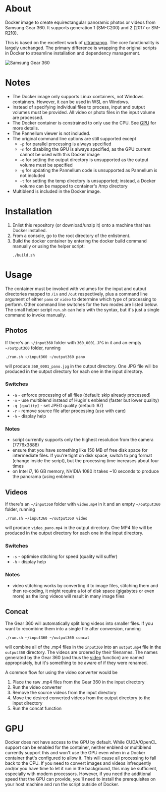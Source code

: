 # About

Docker image to create equirectangular panoramic photos or videos from Samsung Gear 360. It supports
generation 1 (SM-C200) and 2 (2017 or SM-R210).

This is based on the excellent work of [ultramango](https://github.com/ultramango/gear360pano). The core functionality is largely unchanged. The primary difference is wrapping the original scripts in Docker to streamline installation and dependency management. 

![Samsung Gear 360](gear360.jpg)

# Notes

* The Docker image only supports Linux containers, not Windows containers. However, it can be used in WSL on Windows. 
* Instead of specifying individual files to process, input and output volumes must be provided. All video or photo files in the input volume are processed.
* The Docker container is constrained to only use the CPU. See [GPU](#gpu) for more details.
* The Pannellum viewer is not included.
* The original command line options are still supported except 
    * `-p` for parallel processing is always specified
    * `-n` for disabling the GPU is always specified, as the GPU current cannot be used with this Docker image
    * `-o` for setting the output directory is unsupported as the output volume must be specified
    * `-g` for updating the Pannellum code is unsupported as Pannellum is not included
    * `-t` for setting the temp directory is unsupported; instead, a Docker volume can be mapped to container's /tmp directory
* Multiblend is included in the Docker image. 

# Installation

1. Enlist this repository (or download/unzip it) onto a machine that has Docker installed. 
2. From a console, go to the root directory of the enlistment. 
3. Build the docker container by entering the docker build command manually or using the helper script: 
    ```
    ./build.sh
    ```

# Usage

The container must be invoked with volumes for the input and output directories mapped to `/in` and `/out` respectively, plus a command line argument of either `pano` or `video` to determine which type of processing to perform. Other command line switches for the two modes are listed below. The small helper script `run.sh` can help with the syntax, but it's just a single command to invoke manually. 

## Photos

If there's an `~/input360` folder with `360_0001.JPG` in it and an empty `~/output360` folder, running

```
./run.sh ~/input360 ~/output360 pano
```

will produce `360_0001_pano.jpg` in the output directory. One JPG file will be produced in the output directory for each one in the input directory. 

### Switches

* `-a` - enforce processing of all files (default: skip already processed)
* `-m` - use multiblend instead of Hugin's enblend (faster but lower quality)
* `-q [quality]` - set JPEG quality (default: 97)
* `-r` - remove source file after processing (use with care)
* `-h` - display help

### Notes

* script currently supports only the highest resolution from the camera (7776x3888)
* ensure that you have something like 150 MB of free disk space for intermediate files. If you're tight
on disk space, switch to png format (change inside the script), but the processing time increases about four times
* on Intel i7, 16 GB memory, NVIDIA 1080 it takes ~10 seconds to produce the panorama (using enblend)

## Videos

If there's an `~/input360` folder with `video.mp4` in it and an empty `~/output360` folder, running

```
./run.sh ~/input360 ~/output360 video
```

will produce ```video_pano.mp4``` in the output directory. One MP4 file will be produced in the output directory for each one in the input directory. 

### Switches

* `-s` - optimise stitching for speed (quality will suffer)
* `-h` - display help

### Notes

* video stitching works by converting it to image files, stitching them and then re-coding, it might
require a lot of disk space (gigabytes or even more) as the long videos will result in many image
files

## Concat

The Gear 360 will automatically split long videos into smaller files. If you want to recombine them into a single file after conversion, running 

```
./run.sh ~/input360 ~/output360 concat
```

will combine all of the .mp4 files in the `input360` into an `output.mp4` file in the `output360` directory. The videos are ordered by their filenames. The names generated by the Gear 360 (and thus the [video](#videos) function) are named appropriately, but it's something to be aware of if they were renamed. 

A common flow for using the video converter would be
1. Place the raw .mp4 files from the Gear 360 in the input directory
2. Run the video converter
3. Remove the source videos from the input directory
4. Move the desired converted videos from the output directory to the input directory
5. Run the concat function

# GPU

Docker does not have access to the GPU by default. While CUDA/OpenCL support can be enabled for the container, neither enblend or multiblend currently support this and won't use the GPU even when in a Docker container that's configured to allow it. This will cause all processing to fall back to the CPU. If you need to convert images and videos infrequently and/or you have time to let it run in the background, this may be sufficient, especially with modern processors. However, if you need the additional speed that the GPU can provide, you'll need to install the prerequisites on your host machine and run the script outside of Docker. 